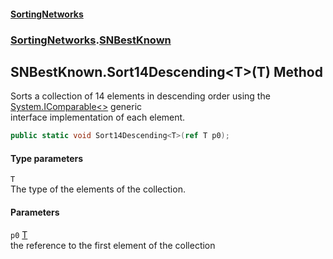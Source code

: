 #### [SortingNetworks](./index.md 'index')
### [SortingNetworks](./SortingNetworks.md 'SortingNetworks').[SNBestKnown](./SortingNetworks-SNBestKnown.md 'SortingNetworks.SNBestKnown')
## SNBestKnown.Sort14Descending&lt;T&gt;(T) Method
Sorts a collection of 14 elements in descending order using the [System.IComparable&lt;&gt;](https://docs.microsoft.com/en-us/dotnet/api/System.IComparable-1 'System.IComparable`1') generic  
interface implementation of each element.  
```csharp
public static void Sort14Descending<T>(ref T p0);
```
#### Type parameters
<a name='SortingNetworks-SNBestKnown-Sort14Descending-T-(T)-T'></a>
`T`  
The type of the elements of the collection.  
  
#### Parameters
<a name='SortingNetworks-SNBestKnown-Sort14Descending-T-(T)-p0'></a>
`p0` [T](#SortingNetworks-SNBestKnown-Sort14Descending-T-(T)-T 'SortingNetworks.SNBestKnown.Sort14Descending&lt;T&gt;(T).T')  
the reference to the first element of the collection  
  
